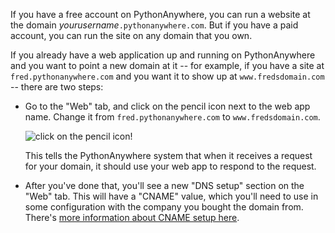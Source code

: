 
<!--
.. title: Using a new domain for existing webapp
.. slug: UsingANewDomainForExistingWebApp
.. date: 2015-05-13 14:35:28 UTC+01:00
.. tags:
.. category:
.. link:
.. description:
.. type: text
-->

If you have a free account on PythonAnywhere, you can run a website at the
domain *yourusername*`.pythonanywhere.com`.  But if you have a paid account,
you can run the site on any domain that you own.

If you already have a web application up and running on PythonAnywhere and you
want to point a new domain at it -- for example, if you have a site at
`fred.pythonanywhere.com` and you want it to show up at `www.fredsdomain.com` --
there are two steps:

 * Go to the "Web" tab, and click on the pencil icon next to the web app name.
   Change it from `fred.pythonanywhere.com` to `www.fredsdomain.com`.

   ![click on the pencil icon!](/rename_webapp.jpg)

   This tells the PythonAnywhere system that when it receives a request for
   your domain, it should use your web app to respond to the request.

 * After you've done that, you'll see a new "DNS setup" section on the "Web"
   tab.  This will have a "CNAME" value, which you'll need to use in some
   configuration with the company you bought the domain from.  There's
   [more information about CNAME setup here](/pages/OwnDomains#configuring-the-domain-at-the-domain-registrar).
